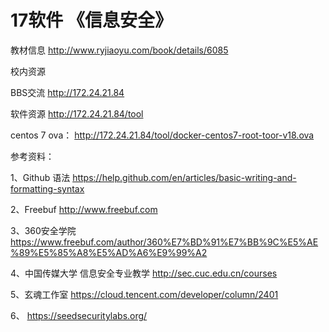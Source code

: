# 17软件 《信息安全》

教材信息  http://www.ryjiaoyu.com/book/details/6085

校内资源


BBS交流 http://172.24.21.84

软件资源 http://172.24.21.84/tool

centos 7 ova：  http://172.24.21.84/tool/docker-centos7-root-toor-v18.ova

参考资料：

1、Github 语法 https://help.github.com/en/articles/basic-writing-and-formatting-syntax

2、Freebuf   http://www.freebuf.com

3、360安全学院  https://www.freebuf.com/author/360%E7%BD%91%E7%BB%9C%E5%AE%89%E5%85%A8%E5%AD%A6%E9%99%A2

4、中国传媒大学 信息安全专业教学   http://sec.cuc.edu.cn/courses

5、玄魂工作室   https://cloud.tencent.com/developer/column/2401

6、 https://seedsecuritylabs.org/



